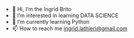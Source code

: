 - 👋 Hi, I’m the Ingrid Brito
- 👀 I’m interested in learning DATA SCIENCE
- 🌱 I’m currently learning Python
- 📫 How to reach me ingrid.lathieri@gmail.com

